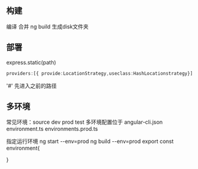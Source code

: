 ## 构建
编译
合并
ng build 
生成disk文件夹

## 部署
express.static(path)


```ts
providers:[{ provide:LocationStrategy,useclass:HashLocationstrategy}]
```

'#' 先进入之前的路径


## 多环境
常见环境：source dev prod test
多环境配置位于 angular-cli.json
environment.ts
environments.prod.ts


指定运行环境 ng start --env=prod
ng build --env=prod
export const environment{
    
}